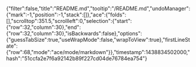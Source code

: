 {"filter":false,"title":"README.md","tooltip":"/README.md","undoManager":{"mark":-1,"position":-1,"stack":[]},"ace":{"folds":[],"scrolltop":351.5,"scrollleft":0,"selection":{"start":{"row":32,"column":30},"end":{"row":32,"column":30},"isBackwards":false},"options":{"guessTabSize":true,"useWrapMode":false,"wrapToView":true},"firstLineState":{"row":68,"mode":"ace/mode/markdown"}},"timestamp":1438834502000,"hash":"51ccfa2e7f6a92142b89f227cd04de76784ea754"}